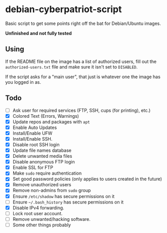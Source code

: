 # debian-cyberpatriot-script
Basic script to get some points right off the bat for Debian/Ubuntu images.

**Unfinished and not fully tested**

## Using
If the README file on the image has a list of authorized users, fill out the `authorized-users.txt` file and make sure it isn't set to `DISABLED`.

If the script asks for a "main user", that just is whatever one the image has you logged in as.

## Todo
- [ ] Ask user for required services (FTP, SSH, cups (for printing), etc.)
- [x] Colored Text (Errors, Warnings)
- [x] Update repos and packages with `apt`
- [x] Enable Auto Updates
- [x] Install/Enable UFW
- [x] Install/Enable SSH.
- [x] Disable root SSH login
- [x] Update file names database
- [x] Delete unwanted media files
- [x] Disable anonymous FTP login
- [x] Enable SSL for FTP
- [x] Make `sudo` require authentication
- [x] Set good password policies (only applies to users created in the future)
- [x] Remove unauthorized users
- [x] Remove non-admins from `sudo` group
- [x] Ensure `/etc/shadow` has secure permissions on it
- [ ] Ensure `~/.bash_history` has secure permissions on it
- [x] Disable IPv4 forwarding.
- [ ] Lock root user account.
- [ ] Remove unwanted/hacking software.
- [ ] Some other things probably

